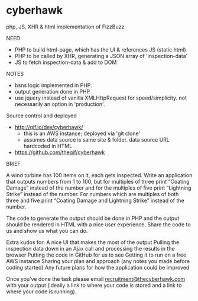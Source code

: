 # cyberhawk
php, JS, XHR &amp; html implementation of FizzBuzz


NEED

 - PHP to build html-page, which has the UI & references JS (static html)
 - PHP to be called by XHR, generating a JSON array of 'inspection-data'
 - JS to fetch inspection-data & add to DOM

NOTES

 - bsns logic implemented in PHP.
 - output generation done in PHP
 - use jquery instead of vanilla XMLHttpRequest for speed/simplicity.  not necessarily an option in 'production'.

Source control and deployed

 - http://qif.io/dev/cyberhawk/
 	- this is an AWS instance; deployed via 'git clone'
 	- assumes data source is same site & folder.  data source URL hardcoded in HTML
 - https://github.com/theqif/cyberhawk


BRIEF

A wind turbine has 100 items on it, each gets inspected. Write an application that outputs numbers from 1 to 100, but for multiples of three print “Coating Damage” instead of the number and for the multiples of five print “Lightning Strike” instead of the number. For numbers which are multiples of both three and five print “Coating Damage and Lightning Strike” instead of the number.
 
The code to generate the output should be done in PHP and the output should be rendered in HTML with a nice user experience. Share the code to us and show us what you can do.
 
Extra kudos for:
A nice UI that makes the most of the output
Pulling the inspection data down in an Ajax call and processing the results in the browser
Putting the code in GitHub for us to see
Getting it to run on a free AWS instance
Sharing your plan and approach (any notes you made before coding started)
Any future plans for how the application could be improved


Once you’ve done the task please email recruitment@thecyberhawk.com  with your output (ideally a link to where your code is stored and a link to where your code is running).